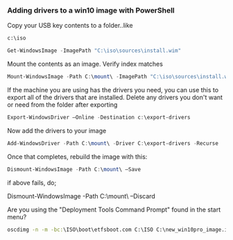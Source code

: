 ### Adding drivers to a win10 image with PowerShell

Copy your USB key contents to a folder..like

```cmd
c:\iso
```

```powershell
Get-WindowsImage -ImagePath "C:\iso\sources\install.wim"
```

Mount the contents as an image. Verify index matches
```powershell
Mount-WindowsImage -Path C:\mount\ -ImagePath "C:\iso\sources\install.wim" -Index 1
```

If the machine you are using has the drivers you need, you can use this to export all of the drivers that are installed.
Delete any drivers you don't want or need from the folder after exporting
```powershell
Export-WindowsDriver –Online -Destination c:\export-drivers
```

Now add the drivers to your image

```powershell
Add-WindowsDriver -Path C:\mount\ -Driver C:\export-drivers -Recurse
```




Once that completes, rebuild the image with this:
```powershell
Dismount-WindowsImage -Path C:\mount\ –Save
```
if above fails, do;

Dismount-WindowsImage -Path C:\mount\ –Discard





Are you using the "Deployment Tools Command Prompt" found in the start menu?  

```cmd
oscdimg -n -m -bc:\ISO\boot\etfsboot.com C:\ISO C:\new_win10pro_image.iso
```
